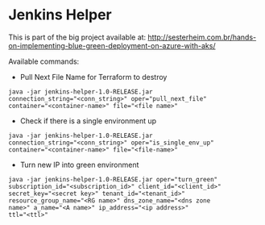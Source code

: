 # Jenkins Helper

This is part of the big project available at: http://sesterheim.com.br/hands-on-implementing-blue-green-deployment-on-azure-with-aks/

Available commands:

* Pull Next File Name for Terraform to destroy

<code>java -jar jenkins-helper-1.0-RELEASE.jar connection_string="\<conn_string\>" oper="pull_next_file" container="\<container-name\>" file="\<file name\>"</code>

* Check if there is a single environment up

<code>java -jar jenkins-helper-1.0-RELEASE.jar connection_string="\<conn_string\>" oper="is_single_env_up" container="\<container-name\>" file="\<file-name\>"</code>

* Turn new IP into green environment

<code>java -jar jenkins-helper-1.0-RELEASE.jar oper="turn_green" subscription_id="\<subscription_id\>" client_id="\<client_id\>" secret_key="\<secret key\>" tenant_id="\<tenant_id\>" resource_group_name="\<RG name\>" dns_zone_name="\<dns zone name\>" a_name="\<A name\>" ip_address="\<ip address\>" ttl="\<ttl\>"</code>